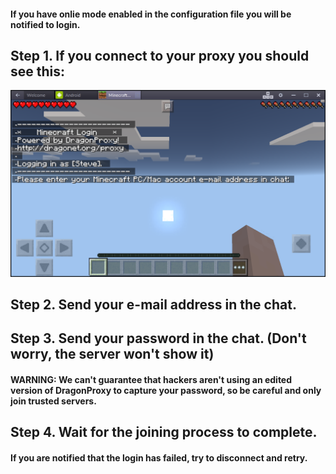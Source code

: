 #### If you have onlie mode enabled in the configuration file you will be notified to login.
## Step 1. If you connect to your proxy you should see this:
![Screenshot](https://raw.githubusercontent.com/DragonetMC/DragonProxy/master/screenshots/online-login.png)

## Step 2. Send your e-mail address in the chat. 
## Step 3. Send your password in the chat. (Don't worry, the server won't show it)
#### WARNING: We can't  guarantee that hackers aren't using an edited version of DragonProxy to capture your password, so be careful and only join trusted servers. 

## Step 4. Wait for the joining process to complete. 
#### If you are notified that the login has failed, try to disconnect and retry.


